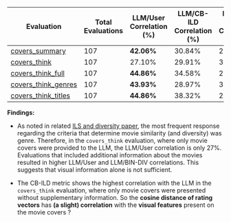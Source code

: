 | Evaluation                                  | Total Evaluations | LLM/User Correlation (%) | LLM/CB-ILD Correlation (%) | LLM/CF-ILD Correlation (%) | LLM/BIN-DIV Correlation (%) | CB-ILD Chosen (%) | CF-ILD Chosen (%) | BIN-DIV Chosen (%) |
|---------------------------------------------|--------------------|------------------------|------------------------|------------------------|-------------------------|----------------------|----------------------|----------------------|
| [covers_summary](covers_summary.py)        | 107                | **42.06%**                | 30.84%                | 21.50%                | **54.21%**                 | 30.84%               | 16.82%               | **52.34%**              |
| [covers_think](covers_think.py)            | 107                | 27.10%                | 29.91%                | 38.32%                | 27.10%                 | 29.91%               | **41.12%**               | 28.97%               |
| [covers_think_full](covers_think_full.py)   | 107                | **44.86%**                | 34.58%                | 29.91%                | **42.06%**                 | 34.58%               | 24.30%               | **41.12%**               |
| [covers_think_genres](covers_think_genres.py) | 107                | **43.93%**                | 28.97%                | 30.84%                | **47.66%**                 | 28.97%               | 24.30%               | **46.73%**               |
| [covers_think_titles](covers_think_titles.py) | 107                | **44.86%**                | 38.32%                | 28.04%                | 39.25%                 | 38.32%               | 21.50%               | 40.19%               |

**Findings:**

*   As noted in related [ILS and diversity paper](https://link.springer.com/article/10.1007/s11257-022-09351-w), the most frequent response regarding the criteria that determine movie similarity (and diversity) was genre. Therefore, in the `covers_think` evaluation, where only movie covers were provided to the LLM, the LLM/User correlation is only 27%. Evaluations that included additional information about the movies resulted in higher LLM/User and LLM/BIN-DIV correlations. This suggests that visual information alone is not sufficient.

*   The CB-ILD metric shows the highest correlation with the LLM in the `covers_think` evaluation, where only movie covers were presented without supplementary information. So the **cosine distance of rating vectors** has **(a slight) correlation** with the **visual features** present on the movie covers ?
